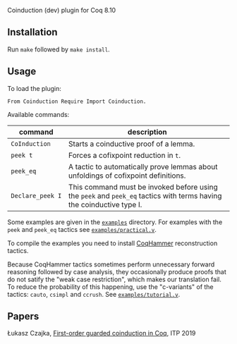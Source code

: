 Coinduction (dev) plugin for Coq 8.10

Installation
------------

Run `make` followed by `make install`.

Usage
-----

To load the plugin:

```coq
From Coinduction Require Import Coinduction.
```

Available commands:

command                          | description
-------------------------------- | -----------------------------------------------
`CoInduction`                    |  Starts a coinductive proof of a lemma.
`peek t`                         |  Forces a cofixpoint reduction in `t`.
`peek_eq`                        |  A tactic to automatically prove lemmas about unfoldings of cofixpoint definitions.
`Declare_peek I`                 |  This command must be invoked before using the `peek` and `peek_eq` tactics with terms having the coinductive type I.

Some examples are given in the [`examples`](examples) directory. For
examples with the `peek` and `peek_eq` tactics see
[`examples/practical.v`](examples/practical.v).

To compile the examples you need to install
[CoqHammer](https://github.com/lukaszcz/coqhammer) reconstruction
tactics.

Because CoqHammer tactics sometimes perform unnecessary forward
reasoning followed by case analysis, they occasionally produce proofs
that do not satify the "weak case restriction", which makes our
translation fail. To reduce the probability of this happening, use the
"c-variants" of the tactics: `cauto`, `csimpl` and `ccrush`. See
[`examples/tutorial.v`](examples/tutorial.v).

Papers
------

Łukasz Czajka,
[First-order guarded coinduction in Coq](https://www.mimuw.edu.pl/~lukaszcz/focoind.pdf),
ITP 2019
